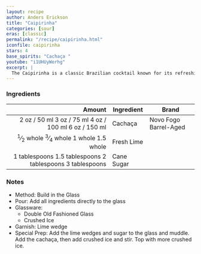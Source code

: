 ```yaml
---
layout: recipe
author: Anders Erickson
title: "Caipirinha"
categories: [sour]
eras: [classic]
permalink: "/recipe/caipirinha.html"
iconfile: caipirinha
stars: 4
base_spirits: "Cachaça "
youtube: "i1UHUyWerhg"
excerpt: |
  The Caipirinha is a classic Brazilian cocktail known for its refreshing and tangy flavor. It's made with a few simple ingredients: cachaça, lime, sugar, and ice.
---
```


### Ingredients

|       Amount | Ingredient | Brand                 |
| -----------: | ---------- | --------------------- |
|         <span class="onex active">2 oz  / 50 ml</span> <span class="onehalfx">3 oz  / 75 ml</span> <span class="twox">4 oz  / 100 ml</span> <span class="threex">6 oz  / 150 ml</span>| Cachaça    | Novo Fogo Barrel-Aged |
|    <span class="onex active"><sup>1</sup>&frasl;<sub>2</sub> whole </span> <span class="onehalfx"><sup>3</sup>&frasl;<sub>4</sub> whole </span> <span class="twox">1 whole </span> <span class="threex">1.5 whole </span>| Fresh Lime |
| <span class="onex active">1 tablespoons</span> <span class="onehalfx">1.5 tablespoons</span> <span class="twox">2 tablespoons</span> <span class="threex">3 tablespoons</span>| Cane Sugar |

### Notes

- Method: Build in the Glass
- Pour: Add all ingredients directly to the glass
- Glassware:
  - Double Old Fashioned Glass
  - Crushed Ice
- Garnish: Lime wedge
- Special Prep: Add the lime wedges and sugar to the glass and muddle. Add the cachaça, then add crushed ice and stir. Top with more crushed ice.
